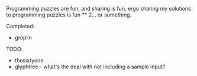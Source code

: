 Programming puzzles are fun, and sharing is fun, ergo sharing my solutions to programming puzzles is fun ** 2... or something.

Completed:

* greplin

TODO:

* thesixtyone
* glyphtree - what's the deal with not including a sample input?

